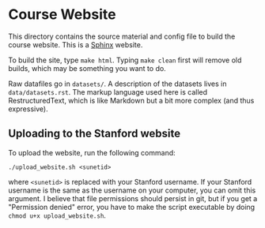 Course Website
==============

This directory contains the source material and config file to build the course website. This is a [Sphinx](http://sphinx-doc.org/) website.

To build the site, type `make html`. Typing `make clean` first will remove old builds, which may be something you want to do.

Raw datafiles go in `datasets/`. A description of the datasets lives in `data/datasets.rst`. The markup language used here is called RestructuredText, which is like Markdown but a bit more complex (and thus expressive).

Uploading to the Stanford website
---------------------------------

To upload the website, run the following command:

    ./upload_website.sh <sunetid>

where `<sunetid>` is replaced with your Stanford username. If your Stanford username is the same as the username on your computer, you can omit this argument. I believe that file permissions should persist in git, but if you get a "Permission denied" error, you have to make the script executable by doing `chmod u+x upload_website.sh`.
